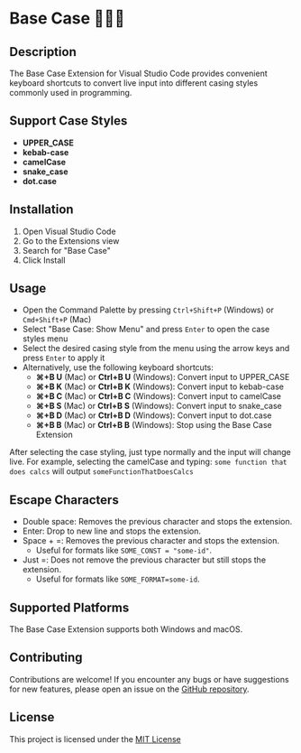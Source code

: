 # Base Case 🐍🍡🐪

## Description

The Base Case Extension for Visual Studio Code provides convenient keyboard shortcuts to convert live input into different casing styles commonly used in programming.

## Support Case Styles

- **UPPER_CASE**
- **kebab-case**
- **camelCase**
- **snake_case**
- **dot.case**

## Installation

1. Open Visual Studio Code
2. Go to the Extensions view
3. Search for "Base Case"
4. Click Install

## Usage

- Open the Command Palette by pressing `Ctrl+Shift+P` (Windows) or `Cmd+Shift+P` (Mac)
- Select "Base Case: Show Menu" and press `Enter` to open the case styles menu
- Select the desired casing style from the menu using the arrow keys and press `Enter` to apply it
- Alternatively, use the following keyboard shortcuts:
  - **⌘+B U** (Mac) or **Ctrl+B U** (Windows): Convert input to UPPER_CASE
  - **⌘+B K** (Mac) or **Ctrl+B K** (Windows): Convert input to kebab-case
  - **⌘+B C** (Mac) or **Ctrl+B C** (Windows): Convert input to camelCase
  - **⌘+B S** (Mac) or **Ctrl+B S** (Windows): Convert input to snake_case
  - **⌘+B D** (Mac) or **Ctrl+B D** (Windows): Convert input to dot.case
  - **⌘+B B** (Mac) or **Ctrl+B B** (Windows): Stop using the Base Case Extension

After selecting the case styling, just type normally and the input will change live. For example, selecting the camelCase and typing: `some function that does calcs` will output `someFunctionThatDoesCalcs`

## Escape Characters

- Double space: Removes the previous character and stops the extension.
- Enter: Drop to new line and stops the extension.
- Space + =: Removes the previous character and stops the extension.
  - Useful for formats like `SOME_CONST = "some-id"`.
- Just =: Does not remove the previous character but still stops the extension.
  - Useful for formats like `SOME_FORMAT=some-id`.

## Supported Platforms

The Base Case Extension supports both Windows and macOS.

## Contributing

Contributions are welcome! If you encounter any bugs or have suggestions for new features, please open an issue on the [GitHub repository](https://github.com/JordanSh/BaseCase).

## License

This project is licensed under the [MIT License](https://github.com/JordanSh/BaseCase/blob/main/LICENSE.md)
